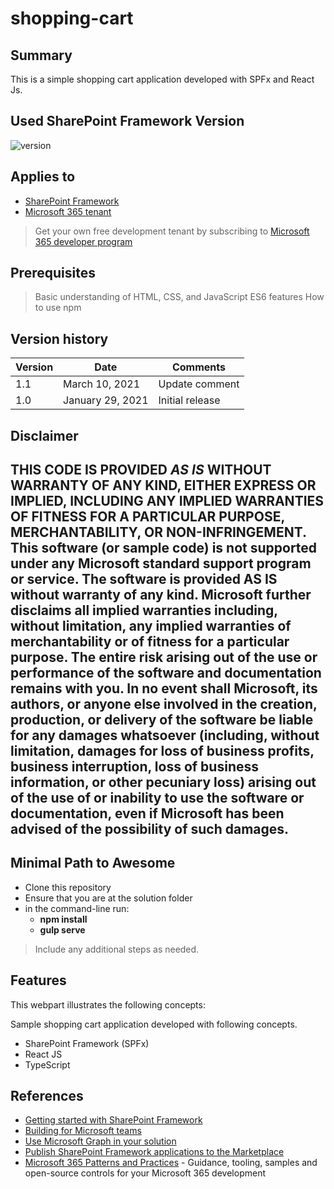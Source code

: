 # shopping-cart

## Summary

This is a simple shopping cart application developed with SPFx and React Js.

## Used SharePoint Framework Version

![version](https://img.shields.io/npm/v/@microsoft/sp-component-base/latest?color=green)

## Applies to

- [SharePoint Framework](https://aka.ms/spfx)
- [Microsoft 365 tenant](https://docs.microsoft.com/en-us/sharepoint/dev/spfx/set-up-your-developer-tenant)

> Get your own free development tenant by subscribing to [Microsoft 365 developer program](http://aka.ms/o365devprogram)

## Prerequisites

> Basic understanding of
HTML, CSS, and JavaScript
ES6 features
How to use npm


## Version history

Version|Date|Comments
-------|----|--------
1.1|March 10, 2021|Update comment
1.0|January 29, 2021|Initial release

## Disclaimer

**THIS CODE IS PROVIDED *AS IS* WITHOUT WARRANTY OF ANY KIND, EITHER EXPRESS OR IMPLIED, INCLUDING ANY IMPLIED WARRANTIES OF FITNESS FOR A PARTICULAR PURPOSE, MERCHANTABILITY, OR NON-INFRINGEMENT.**
This software (or sample code) is not supported under any Microsoft standard support program or service. The software is provided AS IS without warranty of any kind. Microsoft further disclaims all implied warranties including, without limitation, any implied warranties of merchantability or of fitness for a particular purpose. The entire risk arising out of the use or performance of the software and documentation remains with you. In no event shall Microsoft, its authors, or anyone else involved in the creation, production, or delivery of the software be liable for any damages whatsoever (including, without limitation, damages for loss of business profits, business interruption, loss of business information, or other pecuniary loss) arising out of the use of or inability to use the software or documentation, even if Microsoft has been advised of the possibility of such damages.
---

## Minimal Path to Awesome

- Clone this repository
- Ensure that you are at the solution folder
- in the command-line run:
  - **npm install**
  - **gulp serve**

> Include any additional steps as needed.

## Features

This webpart illustrates the following concepts:

Sample shopping cart application developed with following concepts.

- SharePoint Framework (SPFx)
- React JS
- TypeScript


## References

- [Getting started with SharePoint Framework](https://docs.microsoft.com/en-us/sharepoint/dev/spfx/set-up-your-developer-tenant)
- [Building for Microsoft teams](https://docs.microsoft.com/en-us/sharepoint/dev/spfx/build-for-teams-overview)
- [Use Microsoft Graph in your solution](https://docs.microsoft.com/en-us/sharepoint/dev/spfx/web-parts/get-started/using-microsoft-graph-apis)
- [Publish SharePoint Framework applications to the Marketplace](https://docs.microsoft.com/en-us/sharepoint/dev/spfx/publish-to-marketplace-overview)
- [Microsoft 365 Patterns and Practices](https://aka.ms/m365pnp) - Guidance, tooling, samples and open-source controls for your Microsoft 365 development